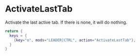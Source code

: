 # ActivateLastTab

Activate the last active tab. If there is none, it will do nothing.


```lua
return {
  keys = {
    {key="o", mods="LEADER|CTRL", action="ActivateLastTab"},
  }
}
```


